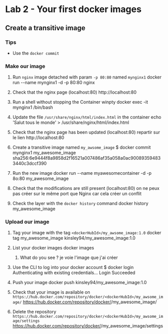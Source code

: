 # Lab 2 - Your first docker images

## Create a transitive image

### Tips

- Use the `docker commit`

### Make our image

1. Run `nginx` image detached with param `-p 80:80` named `mynginx1`
 docker run --name mynginx1 -d -p 80:80 nginx

2. Check that the nginx page (localhost:80)
http://localhost:80

3. Run a shell without stopping the Container
winpty docker exec -it mynginx1 /bin/bash

4. Update the file `/usr/share/nginx/html/index.html` in the container
echo 'Salut tous le monde' > /usr/share/nginx/html/index.html

5. Check that the nginx page has been updated (localhost:80)
repartir sur le lien http://localhost:80
6. Create a transitive image named `my_awsome_image`
   $ docker commit mynginx1 my_awesome_image
      sha256:6e9444f8a9858d2f16521a007486af35a058a0ac900893594833440c3dccf390
7. Run the new image
docker run --name myawesomecontainer -d -p 8o:80 my_awesome_image

8. Check that the modifications are still present (localhost:80)
on ne peux pas créer sur le même port que Nginx car cela créer un conflit

9. Check the layer with the `docker history` command
docker history my_awesome_image

### Upload our image

1. Tag your image with the tag `<dockerHubId>/my_awsome_image:1.0`
docker tag my_awesome_image kinsley94/my_awesome_image:1.0

2. List your docker images
docker images
   1. What do you see ?
   je voie l'image que j'ai créer 
3. Use the CLI to log into your docker account
   $ docker login
   Authenticating with existing credentials...
   Login Succeeded

4. Push your image
docker push kinsley94/my_awesome_image:1.0


5. Check that your image is available on `https://hub.docker.com/repository/docker/<dockerHubId>/my_awsome_image/`
https://hub.docker.com/repository/docker/<dockerHubId>/my_awesome_image/
6. Delete the repository `https://hub.docker.com/repository/docker/<dockerHubId>/my_awsome_image/settings`
https://hub.docker.com/repository/docker/<dockerHubId>/my_awesome_image/settings